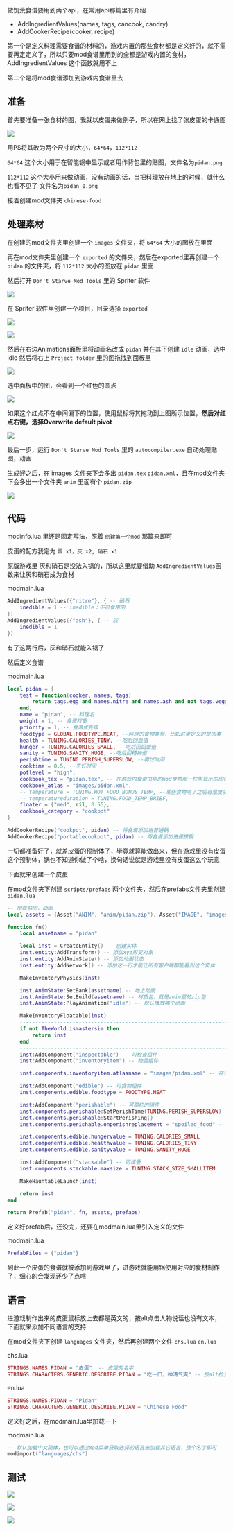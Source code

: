 做饥荒食谱要用到两个api，在常用api那篇里有介绍

- AddIngredientValues(names, tags, cancook, candry)
- AddCookerRecipe(cooker, recipe)

第一个是定义料理需要食谱的材料的，游戏内置的那些食材都是定义好的，就不需要再定定义了，所以只要mod食谱里用到的全都是游戏内置的食材，AddIngredientValues 这个函数就用不上

第二个是将mod食谱添加到游戏内食谱里去

## 准备

首先要准备一张食材的图，我就以皮蛋来做例子，所以在网上找了张皮蛋的卡通图

![](images/pidan_0.png)

用PS将其改为两个尺寸的大小，`64*64`，`112*112`

`64*64` 这个大小用于在智能锅中显示或者用作背包里的贴图，文件名为`pidan.png`

`112*112` 这个大小用来做动画，没有动画的话，当把料理放在地上的时候，就什么也看不见了 文件名为`pidan_0.png`

接着创建mod文件夹 `chinese-food`

## 处理素材

在创建的mod文件夹里创建一个 `images` 文件夹，将 `64*64` 大小的图放在里面

再在mod文件夹里创建一个 `exported` 的文件夹，然后在exported里再创建一个 `pidan` 的文件夹，将 `112*112` 大小的图放在 `pidan` 里面

然后打开 `Don't Starve Mod Tools` 里的 Spriter 软件

![](images/20210726140235.png)

在 Spriter 软件里创建一个项目，目录选择 `exported`

![](images/20210726140656.png)

![](images/20210726141007.png)

然后在右边Animations面板里将动画名改成 `pidan` 并在其下创建 `idle` 动画，选中 idle 然后将右上 `Project folder` 里的图拖拽到面板里

![](images/20210726141230.png)

选中面板中的图，会看到一个红色的圆点

![](images/20210726141458.png)

如果这个红点不在中间偏下的位置，使用鼠标将其拖动到上图所示位置，**然后对红点右键，选择Overwrite default pivot**

![](images/20210726141619.png)

最后一步，运行 `Don't Starve Mod Tools` 里的 `autocompiler.exe` 自动处理贴图，动画

生成好之后，在 images 文件夹下会多出 `pidan.tex` `pidan.xml`，且在mod文件夹下会多出一个文件夹 `anim` 里面有个 `pidan.zip`

![](images/20210726141940.png)

## 代码

modinfo.lua 里还是固定写法，照着 `创建第一个mod` 那篇来即可

皮蛋的配方我定为 `蛋 x1，灰 x2, 硝石 x1`

原版游戏里 灰和硝石是没法入锅的，所以这里就要借助 `AddIngredientValues`函数来让灰和硝石成为食材

modmain.lua
```lua
AddIngredientValues({"nitre"}, { -- 硝石
    inedible = 1 -- inedible：不可食用的
})
AddIngredientValues({"ash"}, { -- 灰
    inedible = 1
})
```

有了这两行后，灰和硝石就能入锅了

然后定义食谱

modmain.lua
```lua
local pidan = {
    test = function(cooker, names, tags)
        return tags.egg and names.nitre and names.ash and not tags.veggie and not tags.fruit
    end,
    name = "pidan", -- 料理名
    weight = 1, -- 食谱权重
    priority = 1, -- 食谱优先级
    foodtype = GLOBAL.FOODTYPE.MEAT, --料理的食物类型，比如这里定义的是肉类
    health = TUNING.CALORIES_TINY, --吃后回血值
    hunger = TUNING.CALORIES_SMALL, --吃后回饥饿值
    sanity = TUNING.SANITY_HUGE, --吃后回精神值
    perishtime = TUNING.PERISH_SUPERSLOW, --腐烂时间
    cooktime = 0.5, --烹饪时间
    potlevel = "high",
    cookbook_tex = "pidan.tex", -- 在游戏内食谱书里的mod食物那一栏里显示的图标，tex在 atlas的xml里定义了，所以这里只写文件名即可
    cookbook_atlas = "images/pidan.xml",
    -- temperature = TUNING.HOT_FOOD_BONUS_TEMP, --某些食物吃了之后有温度变化，则是在这地方定义的
    -- temperatureduration = TUNING.FOOD_TEMP_BRIEF,
    floater = {"med", nil, 0.55},
    cookbook_category = "cookpot"
}

AddCookerRecipe("cookpot", pidan) -- 将食谱添加进普通锅
AddCookerRecipe("portablecookpot", pidan) -- 将食谱添加进便携锅
```

一切都准备好了，就差皮蛋的预制体了，毕竟就算能做出来，但在游戏里没有皮蛋这个预制体，锅也不知道你做了个啥，换句话说就是游戏里没有皮蛋这么个玩意

下面就来创建一个皮蛋

在mod文件夹下创建 `scripts/prefabs` 两个文件夹，然后在prefabs文件夹里创建`pidan.lua`

```lua
-- 加载贴图，动画
local assets = {Asset("ANIM", "anim/pidan.zip"), Asset("IMAGE", "images/pidan.tex"), Asset("ATLAS", "images/pidan.xml")}

function fn()
    local assetname = "pidan"

    local inst = CreateEntity() -- 创建实体
    inst.entity:AddTransform() -- 添加xyz形变对象
    inst.entity:AddAnimState() -- 添加动画状态
    inst.entity:AddNetwork() -- 添加这一行才能让所有客户端都能看到这个实体

    MakeInventoryPhysics(inst)

    inst.AnimState:SetBank(assetname) -- 地上动画
    inst.AnimState:SetBuild(assetname) -- 材质包，就是anim里的zip包
    inst.AnimState:PlayAnimation("idle") -- 默认播放哪个动画

    MakeInventoryFloatable(inst)
    --------------------------------------------------------------------------
    if not TheWorld.ismastersim then
        return inst
    end
    --------------------------------------------------------------------------
    inst:AddComponent("inspectable") -- 可检查组件
    inst:AddComponent("inventoryitem") -- 物品组件

    inst.components.inventoryitem.atlasname = "images/pidan.xml" -- 在背包里的贴图

    inst:AddComponent("edible") -- 可食物组件
    inst.components.edible.foodtype = FOODTYPE.MEAT

    inst:AddComponent("perishable") -- 可腐烂的组件
    inst.components.perishable:SetPerishTime(TUNING.PERISH_SUPERSLOW)
    inst.components.perishable:StartPerishing()
    inst.components.perishable.onperishreplacement = "spoiled_food" -- 腐烂后变成腐烂食物

    inst.components.edible.hungervalue = TUNING.CALORIES_SMALL
    inst.components.edible.healthvalue = TUNING.CALORIES_TINY
    inst.components.edible.sanityvalue = TUNING.SANITY_HUGE

    inst:AddComponent("stackable") -- 可堆叠
    inst.components.stackable.maxsize = TUNING.STACK_SIZE_SMALLITEM

    MakeHauntableLaunch(inst)

    return inst
end

return Prefab("pidan", fn, assets, prefabs)
```

定义好prefab后，还没完，还要在modmain.lua里引入定义的文件

modmain.lua
```lua
PrefabFiles = {"pidan"}
```

到此一个皮蛋的食谱就被添加到游戏里了，进游戏就能用锅使用对应的食材制作了，细心的会发现还少了点啥

## 语言

进游戏制作出来的皮蛋鼠标放上去都是英文的，按alt点击人物说话也没有文本，下面就来添加不同语言的支持

在mod文件夹下创建 `languages` 文件夹，然后再创建两个文件 `chs.lua` `en.lua`

chs.lua
```lua
STRINGS.NAMES.PIDAN = "皮蛋"  -- 皮蛋的名字
STRINGS.CHARACTERS.GENERIC.DESCRIBE.PIDAN = "吃一口，神清气爽" -- 按alt检查时人物说的话
```

en.lua
```lua
STRINGS.NAMES.PIDAN = "Pidan"
STRINGS.CHARACTERS.GENERIC.DESCRIBE.PIDAN = "Chinese Food"
```

定义好之后，在modmain.lua里加载一下

modmain.lua
```lua
-- 默认加载中文简体，也可以通过mod菜单获取选择的语言来加载其它语言，换个名字即可
modimport("languages/chs")
```

## 测试

![](images/20210726134227.png)

![](images/20210726134317.png)

![](images/20210726134209.png)
